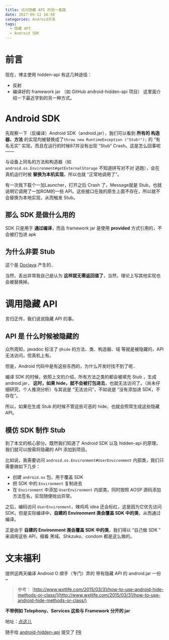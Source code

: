 ```yaml
---
title: 访问隐藏 API 的另一条路
date: 2017-09-12 16:50
categories: Android开发
tags: 
  - 隐藏 API
  - Android SDK
---
```

# 前言
现在，博主使用 hidden-api 有这几种途径：
* 反射
* 编译好的 framework jar （如 GitHub android-hidden-api 项目）
  这里面介绍一下最近学到的另一种方式。

# Android SDK
先观察一下（反编译）Android SDK（android.jar），我们可以看到 **所有的 构造器、方法** 的实现均被替换成了`throw new RuntimeException ("Stub!");` 的 “有名无实” 实现，而且在运行的时候87并没有出现 “Stub” Crash。这是怎么回事呢——

与设备上同名的方法和构造器（如 `android.os.Environment#getExternalStorage` 不知道拼写对不对 逃跑），会在真机运行时被 **替换为本机实现**，所以也就 “正常地调用了”。

有一次我下载个一加Launcher，打开之后 Crash 了，Message就是 Stub，也就说明它调用了一加ROM的一些 API。这些接口在我的原生上面不存在，所以就不会替换为本地实现，从而触发 Stub。

## 那么 SDK 是做什么用的
SDK 只是用于 **通过编译**，而且 framework jar 是使用 **provided** 方式引用的，不会被打包进 apk

## 为什么非要 Stub
这个是 [Doclava](http://androidxref.com/7.1.1_r6/xref/external/doclava/src/com/google/doclava/) 产生的..

当然，丢出异常我自己是认为 **这样就无需返回值了**，当然，理论上写其他实现也会被替换掉。

# 调用隐藏 API
言归正传，我们说说隐藏 API 的事。

## API 是 什么时候被隐藏的
众所周知，javadoc 标注了 `@hide` 的方法、类、构造器、域 等就是被隐藏的，API 无法访问，但真机上有。

但是，Android 代码中是有这些东西的，为什么开发时找不到了呢..

编译 SDK 的时候，依照上文的介绍，所有方法之类的都会被填充 Stub ，生成 android.jar， **这时，如果 hide，就不会被打包进去**，也就无法访问了。（尚未仔细研究，个人推测分析）与其说是 “无法访问”，不如说是 “没有添加进 SDK，不存在”。

所以，如果在生成 Stub 的时候不管这些可恶的 hide，也就会照常生成这些隐藏 API。

## 模仿 SDK 制作 Stub
到了本文的核心部分。既然我们知道了 Android SDK 以及 hidden-api 的原理，我们就可以按需将隐藏的 API 添加到项目。

比如说，我需要访问 `android.os.Environment#UserEnvironment` 内部类，我们只需要做如下几步：

* 创建 `android.os` 包，用于覆盖 SDK
* 把 SDK 中的 `Environment` 复制进去
* 在 `Environment` 中添加 `UserEnvironment` 内部类，同时按照 AOSP 源码添加方法签名，实现随便抛出异常。

之后，编码访问 `UserEnvironment`，辣鸡鸡 idea 还会标红，这是因为它优先访问 SDK。但是实际编译中，**自建的 Environment 类会覆盖 SDK 中的类**，从而通过编译。

正是由于 **自建的 Environment 类会覆盖 SDK 中的类**，我们得以 “自己做 SDK ”  来调用这些 API，细看 黑域、Shkzuku、condom 都是这么做的。



# 文末福利

提供这两天编译 Android O 顺手（专门）弄的 带有隐藏 API 的 android.jar 一份~

> 参考： [http://www.wxtlife.com/2015/03/31/how-to-use-android-hide-methods-or-class/](http://www.wxtlife.com/2015/03/31/how-to-use-android-hide-methods-or-class/)

**不带例如 Telephony、Services 这些与 Framework 分开的 jar**

地址：[点这儿](https://github.com/Trumeet/android-hidden-api/blob/master/android-26/android.jar)

随手给 [android-hidden-api](https://github.com/anggrayudi/android-hidden-api) 提交了 [PR](http://www.wxtlife.com/2015/03/31/how-to-use-android-hide-methods-or-class/)

